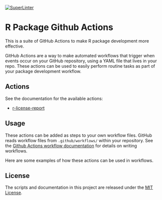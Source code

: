 [![SuperLinter](https://github.com/insightsengineering/github-actions/actions/workflows/lint.yaml/badge.svg)](https://github.com/insightsengineering/github-actions/actions/workflows/lint.yaml)

# R Package Github Actions

This is a suite of GitHub Actions to make R package development more effective.

GitHub Actions are a way to make automated workflows that trigger when events occur on your GitHub repository, using a YAML file that lives in your repo. These actions can be used to easily perform routine tasks as part of your package development workflow.

## Actions

See the documentation for the available actions:

* [r-license-report](r-license-report)

## Usage

These actions can be added as steps to your own workflow files. GitHub reads workflow files from `.github/workflows/` within your repository. See the [Github Actions workflow documentation](https://docs.github.com/en/actions/learn-github-actions#about-workflows) for details on writing workflows.

Here are some examples of how these actions can be used in workflows.

## License

The scripts and documentation in this project are released under the [MIT License](LICENSE).
